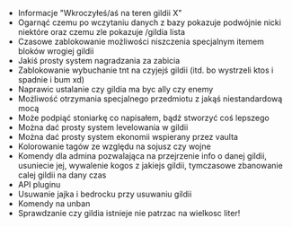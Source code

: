 * Informacje "Wkroczyłeś/aś na teren gildii X"
* Ogarnąć czemu po wczytaniu danych z bazy pokazuje podwójnie nicki niektóre oraz czemu zle pokazuje /gildia lista
* Czasowe zablokowanie możliwości niszczenia specjalnym itemem bloków wrogiej gildii
* Jakiś prosty system nagradzania za zabicia
* Zablokowanie wybuchanie tnt na czyjejś gildii (itd. bo wystrzeli ktos i spadnie i bum xd)
* Naprawic ustalanie czy gildia ma byc ally czy enemy
* Możliwość otrzymania specjalnego przedmiotu z jakąś niestandardową mocą
* Może podpiąć stoniarkę co napisałem, bądź stworzyć coś lepszego
* Można dać prosty system levelowania w gildii
* Można dać prosty system ekonomii wspierany przez vaulta
* Kolorowanie tagów ze względu na sojusz czy wojne
* Komendy dla admina pozwalająca na przejrzenie info o danej gildii, usuniecie jej, wywalenie kogos z jakiejs gildii, tymczasowe zbanowanie calej gildii na dany czas
* API pluginu
* Usuwanie jajka i bedrocku przy usuwaniu gildii
* Komendy na unban
* Sprawdzanie czy gildia istnieje nie patrzac na wielkosc liter!
